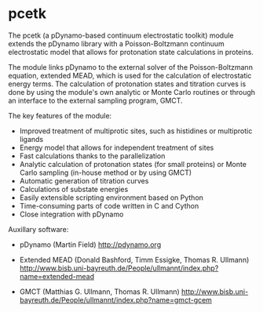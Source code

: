 # pcetk

The pcetk (a pDynamo-based continuum electrostatic toolkit) module extends
the pDynamo library with a Poisson-Boltzmann continuum electrostatic model
that allows for protonation state calculations in proteins.

The module links pDynamo to the external solver of the Poisson-Boltzmann
equation, extended MEAD, which is used for the calculation of electrostatic
energy terms. The calculation of protonation states and titration curves is
done by using the module's own analytic or Monte Carlo routines or through
an interface to the external sampling program, GMCT.

The key features of the module:
  * Improved treatment of multiprotic sites, such as histidines or multiprotic 
        ligands
  * Energy model that allows for independent treatment of sites
  * Fast calculations thanks to the parallelization
  * Analytic calculation of protonation states (for small proteins) or Monte 
        Carlo sampling (in-house method or by using GMCT)
  * Automatic generation of titration curves
  * Calculations of substate energies
  * Easily extensible scripting environment based on Python
  * Time-consuming parts of code written in C and Cython
  * Close integration with pDynamo


Auxillary software:
 * pDynamo (Martin Field)
    http://pdynamo.org

 * Extended MEAD (Donald Bashford, Timm Essigke, Thomas R. Ullmann)
    http://www.bisb.uni-bayreuth.de/People/ullmannt/index.php?name=extended-mead

 * GMCT (Matthias G. Ullmann, Thomas R. Ullmann)
    http://www.bisb.uni-bayreuth.de/People/ullmannt/index.php?name=gmct-gcem
